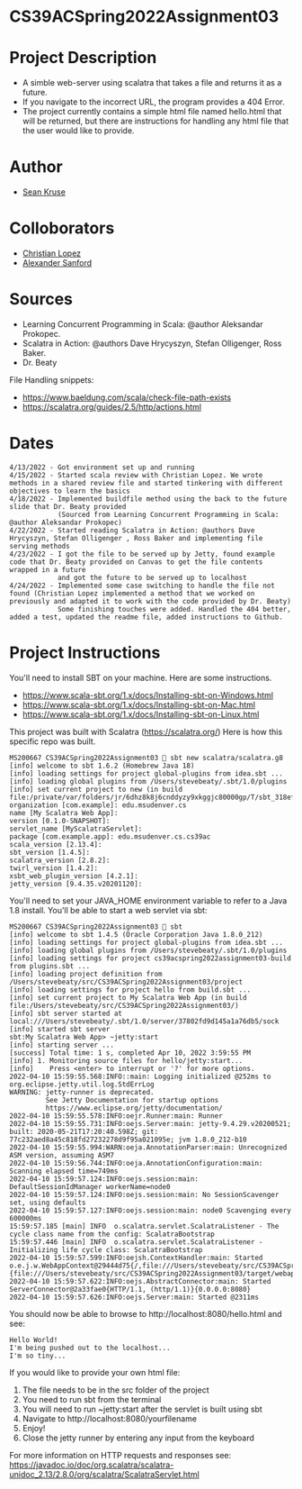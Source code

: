 # CS39ACSpring2022Assignment03

# Project Description

- A simble web-server using scalatra that takes a file and returns it as a future.
- If you navigate to the incorrect URL, the program provides a 404 Error.
- The project currently contains a simple html file named hello.html that will be returned, but there are instructions for handling any html file that the user would like to provide.

# Author

 - [Sean Kruse](https://github.com/SeanKruse)

# Colloborators

- [Christian Lopez](https://github.com/chrisreylo73)
- [Alexander Sanford](https://github.com/alexandersanford)

# Sources

- Learning Concurrent Programming in Scala: @author Aleksandar Prokopec.
- Scalatra in Action: @authors Dave Hrycyszyn, Stefan Olligenger, Ross Baker.
- Dr. Beaty

File Handling snippets:
- https://www.baeldung.com/scala/check-file-path-exists
- https://scalatra.org/guides/2.5/http/actions.html

# Dates

    4/13/2022 - Got environment set up and running
    4/15/2022 - Started scala review with Christian Lopez. We wrote methods in a shared review file and started tinkering with different objectives to learn the basics
    4/18/2022 - Implemented buildfile method using the back to the future slide that Dr. Beaty provided
                (Sourced from Learning Concurrent Programming in Scala: @author Aleksandar Prokopec)
    4/22/2022 - Started reading Scalatra in Action: @authors Dave Hrycyszyn, Stefan Olligenger , Ross Baker and implementing file serving methods
    4/23/2022 - I got the file to be served up by Jetty, found example code that Dr. Beaty provided on Canvas to get the file contents wrapped in a future
                and got the future to be served up to localhost
    4/24/2022 - Implemented some case switching to handle the file not found (Christian Lopez implemented a method that we worked on previously and adapted it to work with the code provided by Dr. Beaty)
                Some finishing touches were added. Handled the 404 better, added a test, updated the readme file, added instructions to Github.

# Project Instructions

You'll need to install SBT on your machine. Here are some instructions.

- https://www.scala-sbt.org/1.x/docs/Installing-sbt-on-Windows.html
- https://www.scala-sbt.org/1.x/docs/Installing-sbt-on-Mac.html
- https://www.scala-sbt.org/1.x/docs/Installing-sbt-on-Linux.html

This project was built with Scalatra (https://scalatra.org/) Here is how
this specific repo was built.

    MS200667 CS39ACSpring2022Assignment03  sbt new scalatra/scalatra.g8
    [info] welcome to sbt 1.6.2 (Homebrew Java 18)
    [info] loading settings for project global-plugins from idea.sbt ...
    [info] loading global plugins from /Users/stevebeaty/.sbt/1.0/plugins
    [info] set current project to new (in build file:/private/var/folders/jr/6dhz8k8j6cnddyzy9xkggjc80000gp/T/sbt_318efc9/new/)
    organization [com.example]: edu.msudenver.cs
    name [My Scalatra Web App]:
    version [0.1.0-SNAPSHOT]:
    servlet_name [MyScalatraServlet]:
    package [com.example.app]: edu.msudenver.cs.cs39ac
    scala_version [2.13.4]:
    sbt_version [1.4.5]:
    scalatra_version [2.8.2]:
    twirl_version [1.4.2]:
    xsbt_web_plugin_version [4.2.1]:
    jetty_version [9.4.35.v20201120]:

You'll need to set your JAVA_HOME environment variable to refer to a Java
1.8 install. You'll be able to start a web servlet via sbt:

    MS200667 CS39ACSpring2022Assignment03  sbt
    [info] welcome to sbt 1.4.5 (Oracle Corporation Java 1.8.0_212)
    [info] loading settings for project global-plugins from idea.sbt ...
    [info] loading global plugins from /Users/stevebeaty/.sbt/1.0/plugins
    [info] loading settings for project cs39acspring2022assignment03-build from plugins.sbt ...
    [info] loading project definition from /Users/stevebeaty/src/CS39ACSpring2022Assignment03/project
    [info] loading settings for project hello from build.sbt ...
    [info] set current project to My Scalatra Web App (in build file:/Users/stevebeaty/src/CS39ACSpring2022Assignment03/)
    [info] sbt server started at local:///Users/stevebeaty/.sbt/1.0/server/37802fd9d145a1a76db5/sock
    [info] started sbt server
    sbt:My Scalatra Web App> ~jetty:start
    [info] starting server ...
    [success] Total time: 1 s, completed Apr 10, 2022 3:59:55 PM
    [info] 1. Monitoring source files for hello/jetty:start...
    [info]    Press <enter> to interrupt or '?' for more options.
    2022-04-10 15:59:55.568:INFO::main: Logging initialized @252ms to org.eclipse.jetty.util.log.StdErrLog
    WARNING: jetty-runner is deprecated.
             See Jetty Documentation for startup options
             https://www.eclipse.org/jetty/documentation/
    2022-04-10 15:59:55.578:INFO:oejr.Runner:main: Runner
    2022-04-10 15:59:55.731:INFO:oejs.Server:main: jetty-9.4.29.v20200521; built: 2020-05-21T17:20:40.598Z; git: 77c232aed8a45c818fd27232278d9f95a021095e; jvm 1.8.0_212-b10
    2022-04-10 15:59:55.994:WARN:oeja.AnnotationParser:main: Unrecognized ASM version, assuming ASM7
    2022-04-10 15:59:56.744:INFO:oeja.AnnotationConfiguration:main: Scanning elapsed time=749ms
    2022-04-10 15:59:57.124:INFO:oejs.session:main: DefaultSessionIdManager workerName=node0
    2022-04-10 15:59:57.124:INFO:oejs.session:main: No SessionScavenger set, using defaults
    2022-04-10 15:59:57.127:INFO:oejs.session:main: node0 Scavenging every 600000ms
    15:59:57.185 [main] INFO  o.scalatra.servlet.ScalatraListener - The cycle class name from the config: ScalatraBootstrap
    15:59:57.446 [main] INFO  o.scalatra.servlet.ScalatraListener - Initializing life cycle class: ScalatraBootstrap
    2022-04-10 15:59:57.599:INFO:oejsh.ContextHandler:main: Started o.e.j.w.WebAppContext@29444d75{/,file:///Users/stevebeaty/src/CS39ACSpring2022Assignment03/target/webapp/,AVAILABLE}{file:///Users/stevebeaty/src/CS39ACSpring2022Assignment03/target/webapp/}
    2022-04-10 15:59:57.622:INFO:oejs.AbstractConnector:main: Started ServerConnector@2a33fae0{HTTP/1.1, (http/1.1)}{0.0.0.0:8080}
    2022-04-10 15:59:57.626:INFO:oejs.Server:main: Started @2311ms

You should now be able to browse to http://localhost:8080/hello.html and see:

    Hello World!
    I'm being pushed out to the localhost...
    I'm so tiny...

If you would like to provide your own html file:

1. The file needs to be in the src folder of the project
2. You need to run sbt from the terminal
3. You will need to run ~jetty:start after the servlet is built using sbt
4. Navigate to http://localhost:8080/yourfilename
5. Enjoy!
6. Close the jetty runner by entering any input from the keyboard

For more information on HTTP requests and responses see:
https://javadoc.io/doc/org.scalatra/scalatra-unidoc_2.13/2.8.0/org/scalatra/ScalatraServlet.html
